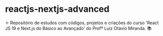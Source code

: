 # reactjs-nextjs-advanced
⚛️ Repositório de estudos com códigos, projetos e criações do curso 'React JS 19 e Next.js do Básico ao Avançado' do Profº Luiz Otávio Miranda. 📚
